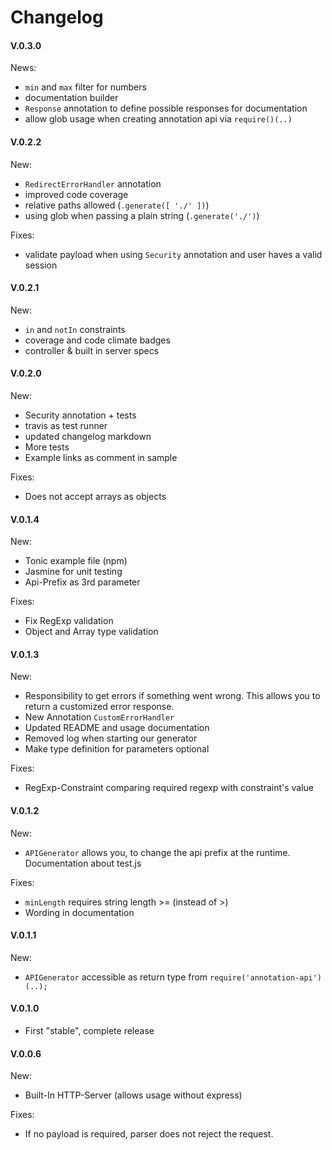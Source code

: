 # Changelog

#### V.0.3.0
News:
- `min` and `max` filter for numbers
- documentation builder
- `Response` annotation to define possible responses for documentation
- allow glob usage when creating annotation api via `require()(..)`

#### V.0.2.2
New:
- `RedirectErrorHandler` annotation
- improved code coverage
- relative paths allowed (`.generate([ './' ])`)
- using glob when passing a plain string (`.generate('./')`)

Fixes:
- validate payload when using `Security` annotation and user haves a valid session

#### V.0.2.1
New:
- `in` and `notIn` constraints
- coverage and code climate badges
- controller & built in server specs

#### V.0.2.0
New:
- Security annotation + tests
- travis as test runner
- updated changelog markdown
- More tests
- Example links as comment in sample

Fixes:
- Does not accept arrays as objects

#### V.0.1.4
New:
- Tonic example file (npm)
- Jasmine for unit testing
- Api-Prefix as 3rd parameter

Fixes:
- Fix RegExp validation
- Object and Array type validation

#### V.0.1.3
New:  
- Responsibility to get errors if something went wrong. This allows you to return a customized error response.  
- New Annotation `CustomErrorHandler`  
- Updated README and usage documentation  
- Removed log when starting our generator  
- Make type definition for parameters optional 

Fixes:  
- RegExp-Constraint comparing required regexp with constraint's value 

#### V.0.1.2
New:  
- `APIGenerator` allows you, to change the api prefix at the runtime.  
Documentation about test.js

Fixes:  
- `minLength` requires string length >= (instead of >)  
- Wording in documentation

#### V.0.1.1
New:  
- `APIGenerator` accessible as return type from `require('annotation-api')(..);`

#### V.0.1.0 
- First "stable", complete release

#### V.0.0.6
New:  
- Built-In HTTP-Server (allows usage without express)

Fixes:  
- If no payload is required, parser does not reject the request.
